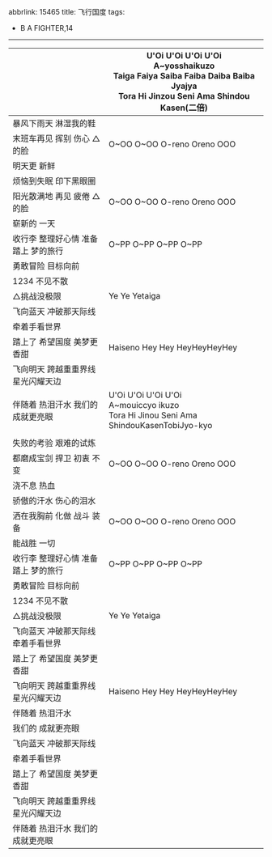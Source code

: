 abbrlink: 15465
title: 飞行国度
tags:
  - B A FIGHTER,14
---
|      |U'Oi U'Oi U'Oi U'Oi<br>A~yosshaikuzo<br>Taiga Faiya Saiba Faiba Daiba Baiba Jyajya<br>Tora Hi Jinzou Seni Ama Shindou Kasen(二倍)|
|--|--|
|暴风下雨天 淋湿我的鞋|      |
|末班车再见 挥别 伤心 △的脸|O~OO O~OO O-reno Oreno OOO|
|明天更 新鲜|      |
|烦恼到失眠 印下黑眼圈|      |
|阳光散满地 再见 疲倦 △的脸|O~OO O~OO O-reno Oreno OOO|
|崭新的 一天|      |
|收行李 整理好心情 准备踏上 梦的旅行|O~PP O~PP O~PP O~PP|
|勇敢冒险 目标向前|      |
|1234 不见不散|      |
|△挑战没极限|Ye Ye Yetaiga|
|飞向蓝天 冲破那天际线|      |
|牵着手看世界|      |
|踏上了 希望国度 美梦更香甜|Haiseno Hey Hey HeyHeyHeyHey|
|飞向明天 跨越重重界线 星光闪耀天边|      |
|伴随着 热泪汗水 我们的 成就更亮眼|U'Oi U'Oi U'Oi U'Oi<br>A~mouiccyo ikuzo<br>Tora Hi Jinou Seni Ama ShindouKasenTobiJyo-kyo|
|      |      |
|失败的考验 艰难的试炼|      |
|都磨成宝剑 捍卫 初衷 不变|O~OO O~OO O-reno Oreno OOO|
|浇不息 热血|      |
|骄傲的汗水 伤心的泪水|      |
|洒在我胸前 化做 战斗 装备|O~OO O~OO O-reno Oreno OOO|
|能战胜 一切|      |
|收行李 整理好心情 准备踏上 梦的旅行|O~PP O~PP O~PP O~PP|
|勇敢冒险 目标向前|      |
|1234 不见不散|      |
|△挑战没极限|Ye Ye Yetaiga|
|飞向蓝天 冲破那天际线 牵着手看世界|      |
|踏上了 希望国度 美梦更香甜|      |
|飞向明天 跨越重重界线 星光闪耀天边|Haiseno Hey Hey HeyHeyHeyHey|
|伴随着 热泪汗水|      |
|我们的 成就更亮眼|      |
|飞向蓝天 冲破那天际线|      |
|牵着手看世界|      |
|踏上了 希望国度 美梦更香甜|      |
|飞向明天 跨越重重界线 星光闪耀天边|      |
|伴随着 热泪汗水 我们的 成就更亮眼|      |